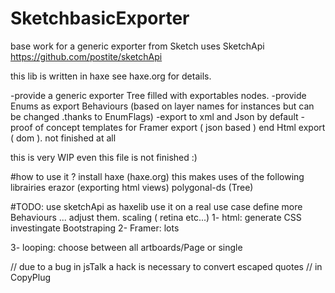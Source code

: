 SketchbasicExporter
===================



base work for a generic exporter from Sketch
uses SketchApi https://github.com/postite/sketchApi

this lib is written in haxe see haxe.org for details.

-provide a generic exporter Tree filled with exportables nodes.
-provide Enums as export Behaviours (based on layer names for instances but can be changed .thanks to EnumFlags)
-export to xml and Json by default
-proof of concept templates for Framer export ( json based ) end Html export ( dom ). not finished at all

this is very WIP even this file is not finished :)

#how to use it ?
install haxe (haxe.org)
this makes uses of the following librairies 
erazor (exporting html views)
polygonal-ds (Tree)




#TODO:
use sketchApi as haxelib
use it on a real use case 
define more Behaviours ... adjust them.
scaling ( retina etc...)
1- html:
generate CSS
investingate Bootstraping
2- Framer:
lots

3- looping:
choose between all artboards/Page or single 




// due to a bug in jsTalk a hack is necessary to convert escaped quotes // in CopyPlug
